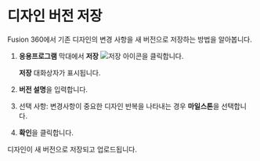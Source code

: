 디자인 버전 저장
=========

Fusion 360에서 기존 디자인의 변경 사항을 새 버전으로 저장하는 방법을 알아봅니다.

1.  **응용프로그램** 막대에서 **저장** ![저장 아이콘](https://help.autodesk.com/cloudhelp/KOR/Fusion-Assemble/images/icon/common/save.png)을 클릭합니다.
    
    **저장** 대화상자가 표시됩니다.
    
2.  **버전 설명**을 입력합니다.
    
3.  선택 사항: 변경사항이 중요한 디자인 반복을 나타내는 경우 **마일스톤**을 선택합니다.
    
4.  **확인**을 클릭합니다.
    

디자인이 새 버전으로 저장되고 업로드됩니다.